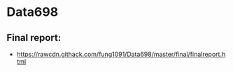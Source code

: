 # Data698

## Final report: 

- https://rawcdn.githack.com/fung1091/Data698/master/final/finalreport.html
